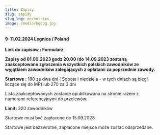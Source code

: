 ```yaml
---
title: Zapisy
slug: zapisy
slug_lng: en/entries
image: /media/bgdog.jpg
---
```

#### 9-11.02.2024 Legnica / Poland

 **Link do zapisów : Formularz** 


**Zapisy od 01.09.2023 godz 20.00 (do 14.09.2023 zostaną zaakceptowane zgłoszenia wszystkich polskich zawodników ze wyjątkiem zawodników zalegających z opłatami za poprzednie zawody.**

**Startowe** : 180 za dwa dni ( Sobota i niedziela  - w tych dniach są biegi liczące się do MP) lub 270 za 3 dni

Lista zaakceptowanych zostanie opublikowana na stronie razem z numerami referencyjnymi do przelewów. 

**Limit:** 320 zawodników

Startowe musi być zapłacone do 15.09.2023

Startowe jest bezzwrotne, zapłacone miejsce może zostać odsprzedane.